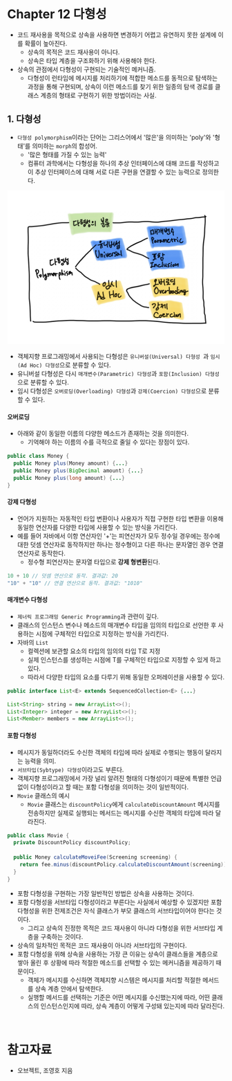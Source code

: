 # Chapter 12 다형성

- 코드 재사용을 목적으로 상속을 사용하면 변경하기 어렵고 유연하지 못한 설계에 이를 확률이 높아진다.
  - 상속의 목적은 코드 재사용이 아니다.
  - 상속은 타입 계층을 구조화하기 위해 사용해야 한다.
- 상속의 관점에서 다형성이 구현되는 기술적인 메커니즘.
  - 다형성이 런타임에 메시지를 처리하기에 적합한 메소드를 동적으로 탐색하는 과정을 통해 구현되며, 상속이 이런 메소드를 찾기 위한 일종의 탐색 경로를 클래스 계층의 형태로 구현하기 위한 방법이라는 사실.


## 1. 다형성

- `다형성 polymorphism`이라는 단어는 그리스어에서 '많은'을 의미하는 'poly'와 '형태'를 의미하는 `morph`의 합성어.
  - '많은 형태를 가질 수 있는 능력'
  - 컴퓨터 과학에서는 다형성을 하나의 추상 인터페이스에 대해 코드를 작성하고 이 추상 인터페이스에 대해 서로 다른 구현을 연결할 수 있는 능력으로 정의한다.

<img src="img/polymorphism01.jpg">

- 객체지향 프로그래밍에서 사용되는 다형성은 `유니버설(Universal) 다형성 `과 `임시(Ad Hoc) 다형성`으로 분류할 수 있다.
- 유니버설 다형성은 다시 `매개변수(Parametric) 다형성`과 `포함(Inclusion) 다형성`으로 분류할 수 있다.
- 임시 다형성은 `오버로딩(Overloading) 다형성`과 `강제(Coercion) 다형성`으로 분류할 수 있다.

#### 오버로딩

- 아래와 같이 동일한 이름의 다양한 메소드가 존재하는 것을 의미한다.
  - 기억해야 하는 이름의 수를 극적으로 줄일 수 있다는 장점이 있다.

```java
public class Money {
  public Money plus(Money amount) {...}
  public Money plus(BigDecimal amount) {...}
  public Money plus(long amount) {...}
}
```

#### 강제 다형성

- 언어가 지원하는 자동적인 타입 변환이나 사용자가 직접 구현한 타입 변환을 이용해 동일한 연산자를 다양한 타입에 사용할 수 있는 방식을 가리킨다.
- 예를 들어 자바에서 이항 연산자인 '+'는 피연산자가 모두 정수일 경우에는 정수에 대한 덧셈 연산자로 동작하지만 하나는 정수형이고 다른 하나는 문자열인 경우 연결 연산자로 동작한다.
  - 정수형 피연산자는 문자열 타입으로 **강제 형변환**된다.

```java
10 + 10 // 덧셈 연산으로 동작. 결과값: 20
"10" + "10" // 연결 연산으로 동작. 결과값: "1010"
```

#### 매개변수 다형성

- `제너릭 프로그래밍 Generic Programming`과 관련이 깊다.
- 클래스의 인스턴스 변수나 메소드의 매개변수 타입을 임의의 타입으로 선언한 후 사용하는 시점에 구체적인 타입으로 지정하는 방식을 가리킨다.
- 자바의 `List`
  - 컬렉션에 보관할 요소의 타입의 임의의 타입 T로 지정
  - 실제 인스턴스를 생성하는 시점에 T를 구체적인 타입으로 지정할 수 있게 하고 있다.
  - 따라서 다양한 타입의 요소를 다루기 위해 동일한 오퍼레이션을 사용할 수 있다.

```java
public interface List<E> extends SequencedCollection<E> {...}
```

```java
List<String> string = new ArrayList<>();
List<Integer> integer = new ArrayList<>();
List<Member> members = new ArrayList<>();        
```

#### 포함 다형성

- 메시지가 동일하더라도 수신한 객체의 타입에 따라 실제로 수행되는 행동이 달라지는 능력을 의미.
- `서브타입(Sybtype) 다형성`이라고도 부른다.
- 객체지향 프로그래밍에서 가장 널리 알려진 형태의 다형성이기 때문에 특별한 언급 없이 다형성이라고 할 때는 포함 다형성을 의미하는 것이 일반적이다.
- `Movie` 클래스의 예시
  - `Movie` 클래스는 `discountPolicy`에게 `calculateDiscountAmount` 메시지를 전송하지만 실제로 실행되는 메서드는 메시지를 수신한 객체의 타입에 따라 달라진다.

```java
public class Movie {
  private DiscountPolicy discountPolicy;
  
  public Money calculateMoveiFee(Screening screening) {
    return fee.minus(discountPolicy.calculateDiscountAmount(screening));
  }
}
```

- 포함 다형성을 구현하는 가장 일반적인 방법은 상속을 사용하는 것이다.
- 포함 다형성을 서브타입 다형성이라고 부른다는 사실에서 예상할 수 있겠지만 포함 다형성을 위한 전제조건은 자식 클래스가 부모 클래스의 서브타입이어야 한다는 것이다.
  - 그리고 상속의 진정한 목적은 코드 재사용이 아니라 다형성을 위한 서브타입 계층을 구축하는 것이다.
- 상속의 일차적인 목적은 코드 재사용이 아니라 서브타입의 구현이다.
- 포함 다형성을 위해 상속을 사용하는 가장 큰 이유는 상속이 클래스들을 계층으로 쌓아 올린 후 상황에 따라 적절한 메소드를 선택할 수 있는 메커니즘을 제공하기 때문이다.
  - 객체가 메시지를 수신하면 객체지향 시스템은 메시지를 처리할 적절한 메서드를 상속 계층 안에서 탐색한다.
  - 실행할 메서드를 선택하는 기준은 어떤 메시지를 수신했는지에 따라, 어떤 클래스의 인스턴스인지에 따라, 상속 계층이 어떻게 구성돼 있는지에 따라 달라진다.



<br/>

# 참고자료

- 오브젝트, 조영호 지음
